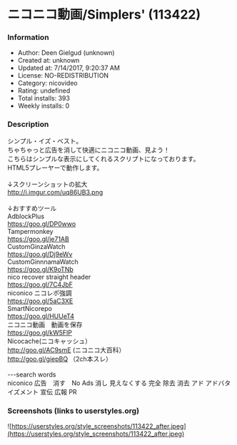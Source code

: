 # ニコニコ動画/Simplers' (113422)

### Information
- Author: Deen Gielgud (unknown)
- Created at: unknown
- Updated at: 7/14/2017, 9:20:37 AM
- License: NO-REDISTRIBUTION
- Category: nicovideo
- Rating: undefined
- Total installs: 393
- Weekly installs: 0


### Description
シンプル・イズ・ベスト。<br>
ちゃちゃっと広告を消して快適にニコニコ動画、見よう！<br>
こちらはシンプルな表示にしてくれるスクリプトになっております。<br>
HTML5プレーヤーで動作します。<br>
<br>
↓スクリーンショットの拡大<br>
http://i.imgur.com/uq86UB3.png<br>
<br>
↓おすすめツール<br>
AdblockPlus<br>
https://goo.gl/DP0wwo<br>
Tampermonkey<br>
https://goo.gl/je71AB<br>
CustomGinzaWatch<br>
https://goo.gl/Dj9eWv<br>
CustomGinnnamaWatch<br>
https://goo.gl/K9oTNb<br>
nico recover straight header<br>
https://goo.gl/7C4JbF<br>
niconico ニコレポ強調<br>
https://goo.gl/5aC3XE<br>
SmartNicorepo<br>
https://goo.gl/HUUeT4<br>
ニコニコ動画　動画を保存<br>
https://goo.gl/kW5FlP<br>
Nicocache(ニコキャッシュ）<br>
http://goo.gl/AC9smE (ニコニコ大百科）<br>
http://goo.gl/giepBQ （2ch本スレ）<br>
<br>
---search words<br>
niconico 広告　消す　No Ads 消し 見えなくする 完全 除去 消去 アド アドバタイズメント 宣伝 広報 PR<br>


### Screenshots (links to userstyles.org)
![https://userstyles.org/style_screenshots/113422_after.jpeg](https://userstyles.org/style_screenshots/113422_after.jpeg)


